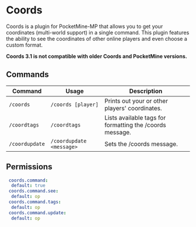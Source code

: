 # Coords

Coords is a plugin for PocketMine-MP that allows you to get your coordinates (multi-world support) in a single command. This plugin features the ability to see the coordinates of other online players and even choose a custom format.

**Coords 3.1 is not compatible with older Coords and PocketMine versions.**

## Commands
| Command | Usage | Description |
| ------- | ----- | ----------- |
| `/coords` | `/coords [player]` | Prints out your or other players' coordinates. |
| `/coordtags` | `/coordtags` | Lists available tags for formatting the /coords message. |
| `/coordupdate` | `/coordupdate <message>` | Sets the /coords message. |

## Permissions
```yaml
 coords.command:
  default: true
 coords.command.see:
  default: op
 coords.command.tags:
  default: op
 coords.command.update:
  default: op
```
